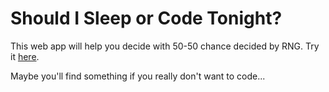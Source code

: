 # Should I Sleep or Code Tonight?

This web app will help you decide with 50-50 chance decided by RNG. Try it [here](https://penguinerza.github.io/sleep-or-code).

Maybe you'll find something if you really don't want to code...